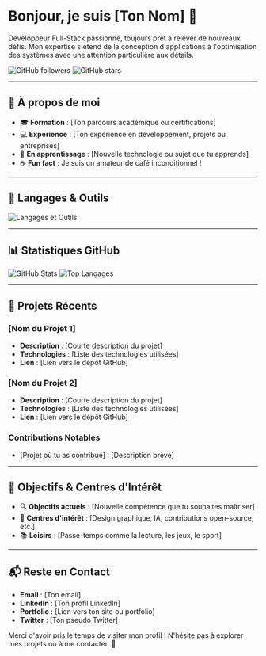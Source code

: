 # Bonjour, je suis [Ton Nom] 👋

Développeur Full-Stack passionné, toujours prêt à relever de nouveaux défis. Mon expertise s'étend de la conception d'applications à l'optimisation des systèmes avec une attention particulière aux détails.

![GitHub followers](https://img.shields.io/github/followers/[TonNomUtilisateur]?label=Suiveurs&style=social)
![GitHub stars](https://img.shields.io/github/stars/[TonNomUtilisateur]?label=Étoiles&style=social)

---

## 🌟 À propos de moi

- 🎓 **Formation** : [Ton parcours académique ou certifications]
- 💻 **Expérience** : [Ton expérience en développement, projets ou entreprises]
- 🌱 **En apprentissage** : [Nouvelle technologie ou sujet que tu apprends]
- ☕ **Fun fact** : Je suis un amateur de café inconditionnel !

---

## 🔧 Langages & Outils

![Langages et Outils](https://skillicons.dev/icons?i=vue,react,php,symfony,html,css,js,git,github,gitlab)

---

## 📊 Statistiques GitHub

![GitHub Stats](https://github-readme-stats.vercel.app/api?username=[TonNomUtilisateur]&show_icons=true&theme=radical)
![Top Langages](https://github-readme-stats.vercel.app/api/top-langs/?username=[TonNomUtilisateur]&layout=compact&theme=radical)

---

## 🚀 Projets Récents

### **[Nom du Projet 1]**
- **Description** : [Courte description du projet]
- **Technologies** : [Liste des technologies utilisées]
- **Lien** : [Lien vers le dépôt GitHub]

### **[Nom du Projet 2]**
- **Description** : [Courte description du projet]
- **Technologies** : [Liste des technologies utilisées]
- **Lien** : [Lien vers le dépôt GitHub]

### **Contributions Notables**
- [Projet où tu as contribué] : [Description brève]

---

## 🎯 Objectifs & Centres d'Intérêt

- 🔍 **Objectifs actuels** : [Nouvelle compétence que tu souhaites maîtriser]
- 🎨 **Centres d'intérêt** : [Design graphique, IA, contributions open-source, etc.]
- 📚 **Loisirs** : [Passe-temps comme la lecture, les jeux, le sport]

---

## 📬 Reste en Contact

- **Email** : [Ton email]
- **LinkedIn** : [Ton profil LinkedIn]
- **Portfolio** : [Lien vers ton site ou portfolio]
- **Twitter** : [Ton pseudo Twitter]

Merci d'avoir pris le temps de visiter mon profil ! N'hésite pas à explorer mes projets ou à me contacter. 🚀
